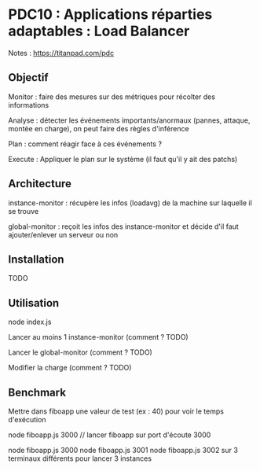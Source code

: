 # PDC10 : Applications réparties adaptables : Load Balancer

Notes : https://titanpad.com/pdc

## Objectif
Monitor : faire des mesures sur des métriques pour récolter des informations

Analyse : détecter les événements importants/anormaux (pannes, attaque, montée en charge), on peut faire des règles d'inférence

Plan : comment réagir face à ces événements ?

Execute : Appliquer le plan sur le système (il faut qu'il y ait des patchs)

## Architecture
instance-monitor : récupère les infos (loadavg) de la machine sur laquelle il se trouve

global-monitor : reçoit les infos des instance-monitor et décide d'il faut ajouter/enlever un serveur ou non

## Installation

TODO
 
## Utilisation
node index.js

Lancer au moins 1 instance-monitor (comment ? TODO)

Lancer le global-monitor (comment ? TODO)

Modifier la charge (comment ? TODO)

## Benchmark
Mettre dans fiboapp une valeur de test (ex : 40) pour voir le temps d'exécution

node fiboapp.js 3000 // lancer fiboapp sur port d'écoute 3000

node fiboapp.js 3000 node fiboapp.js 3001 node fiboapp.js 3002 sur 3 terminaux différents pour lancer 3 instances



